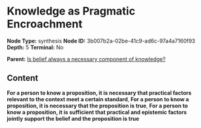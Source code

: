 # Knowledge as Pragmatic Encroachment

**Node Type:** synthesis
**Node ID:** 3b007b2a-02be-41c9-ad6c-97a4a7160f93
**Depth:** 5
**Terminal:** No

**Parent:** [Is belief always a necessary component of knowledge?](is-belief-always-a-necessary-component-of-knowledge-antithesis-ff5245fd-4bd3-469b-bc03-851fd9091876.md)

## Content

**For a person to know a proposition, it is necessary that practical factors relevant to the context meet a certain standard**, **For a person to know a proposition, it is necessary that the proposition is true**, **For a person to know a proposition, it is sufficient that practical and epistemic factors jointly support the belief and the proposition is true**
